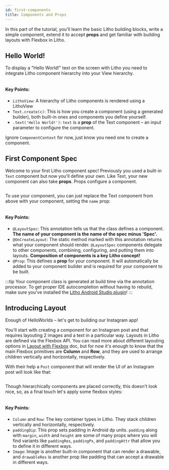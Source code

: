 ```yaml
---
id: first-components
title: Components and Props
---
```


In this part of the tutorial, you'll learn the basic Litho building blocks, write a simple component,
extend it to accept **props** and get familiar with building layouts with Flexbox in Litho.

## Hello World!

To display a "Hello World!" text on the screen with Litho you need to integrate Litho component
hierarchy into your View hierarchy.

```java file=sample/src/main/java/com/facebook/samples/litho/onboarding/HelloWorldActivity.java start=start_example end=end_example
```

#### Key Points:
- `LithoView`: A hierarchy of Litho components is rendered using a LithoView
- `Text.create(c)`: This is how you create a component (using a generated builder), both built-in
  ones and components you define yourself.
- `.text('Hello World!')`: `text` is a **prop** of the Text component – an input parameter to
  configure the component.

Ignore `ComponentContext` for now, just know you need one to create a component.

## First Component Spec

Welcome to your first Litho component spec! Previously you used a built-in `Text` component but now
you'll define your own. Like Text, your new component can also take **props**. Props configure
a component.

```java file=sample/src/main/java/com/facebook/samples/litho/onboarding/FirstComponentSpec.java start=start end=end
```

To use your component, you can just replace the Text component from above with your component,
setting the `name` prop:
```java file=sample/src/main/java/com/facebook/samples/litho/onboarding/FirstComponentSpecActivity.java start=start_example end=end_example
```

#### Key Points:
- `@LayoutSpec`: This annotation tells us that the class defines a component. **The name of your
  component is the name of the spec minus 'Spec'.**
- `@OnCreateLayout`: The static method marked with this annotation returns what your component
  should render. `@LayoutSpec` components delegate to other components, combining, configuring, and
  putting them into layouts. **Composition of components is a key Litho concept!**
- `@Prop`: This defines a **prop** for your component. It will automatically be added to your
  component builder and is required for your component to be built.

:::tip
Your component class is generated at build time via the annotation processor. To get proper IDE
autocompletion without having to rebuild, make sure you've installed the [Litho Android Studio plugin](../devtools/android-studio-plugin.md)!
:::

## Introducing Layout

Enough of HelloWorlds – let's get to building our Instagram app!

You'll start with creating a component for an Instagram post and that requires layouting 2 images
and a text in a particular way. Layouts in Litho are defined via the Flexbox API. You can read more
about different layouting options in [Layout with Flexbox](../mainconcepts/uicomposition/flexbox-yoga.mdx)
doc, but for now it's enough to know that the main Flexbox primitives are **Column** and **Row**,
and they are used to arrange children vertically and horizontally, respectively.

With their help a `Post` component that will render the UI of an Instagram post will look like that:

```java file=sample/src/main/java/com/facebook/samples/litho/onboarding/PostSpec.java start=start_example end=end_example
```

Though hierarchically components are placed correctly, this doesn't look nice, so, as a final touch
let's apply some flexbox styles:

```java file=sample/src/main/java/com/facebook/samples/litho/onboarding/PostStyledSpec.java start=start_example end=end_example
```

#### Key Points:
- `Column` and `Row`: The key container types in Litho. They stack children vertically and
  horizontally, respectively.
- `paddingDip`: This prop sets padding in Android dp units. `padding` along with `margin`, `width`
  and `height` are some of many props where you will find variants like `paddingRes`, `paddingPx`,
  and `paddingAttr` that allow you to define it in different ways.
- `Image`: Image is another built-in component that can render a drawable, and `drawableRes` is
  another prop like padding that can accept a drawable in different ways.
